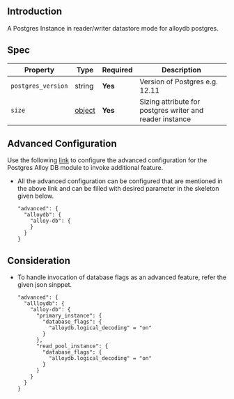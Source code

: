 ## Introduction

A Postgres Instance in reader/writer datastore mode for alloydb postgres.

## Spec


| Property           | Type                                                              | Required | Description                                              | 
|--------------------|-------------------------------------------------------------------|----------|----------------------------------------------------------|
| `postgres_version` | string                                                            | **Yes**  | Version of Postgres e.g. 12.11                           |
| `size`             | [object](../../traits/reader-writer-datastore-sizing.schema.json) | **Yes**  | Sizing attribute for postgres writer and reader instance |           


## Advanced Configuration

Use the following [link](https://registry.terraform.io/modules/GoogleCloudPlatform/alloy-db/google/1.1.2) to configure the advanced configuration for the Postgres Alloy DB module to invoke additional feature.
- All the advanced configuration can be configured that are mentioned in the above link and can be filled with desired parameter in the skeleton given below.
  ```
  "advanced": {
    "alloydb": {
      "alloy-db": {
      }
    }
  }
  ```


## Consideration

- To handle invocation of database flags as an advanced feature, refer the given json sinppet.
  ```
  "advanced": {
    "allloydb": {
      "alloy-db": {
        "primary_instance": {
          "database_flags": {
            "alloydb.logical_decoding" = "on"
          } 
        },
        "read_pool_instance": {
          "database_flags": {
            "alloydb.logical_decoding" = "on"
          } 
        }
      }
    }
  }
  ```